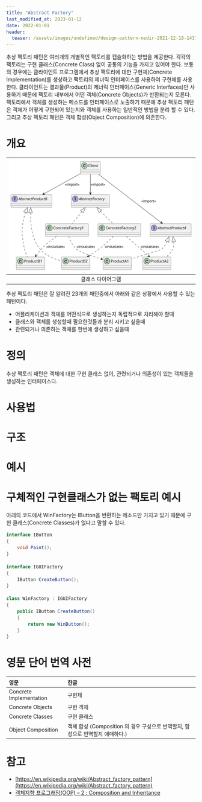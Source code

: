 ```yaml
---
title: "Abstract Factory"
last_modified_at: 2023-01-12
date: 2022-01-01
header:
  teaser: /assets/images/undefined/design-pattern-nedir-2021-12-18-143754.jpg
---
```


추상 팩토리 패턴은 여러개의 개별적인 팩토리를 캡슐화하는 방법을 제공한다. 각각의 팩토리는 구현 클래스(Concrete Class) 없이 공통의 기능을 가지고 있어야 한다. 보통의 경우에는 클라이언트 프로그램에서 추상 팩토리에 대한 구현체(Concrete Implementation)를 생성하고 팩토리의 제너릭 인터페이스를 사용하여 구현체를 사용한다. 클라이언트는 결과물(Product)의 제너릭 인터페이스(Generic Interfaces)만 사용하기 때문에 팩토리 내부에서 어떤 객체(Concrete Objects)가 반환되는지 모른다. 팩토리에서 객체를 생성하는 메소드를 인터페이스로 노출하기 때문에 추상 팩토리 패턴은 객체가 어떻게 구현되어 있는지와 객체를 사용하는 일반적인 방법을 분리 할 수 있다. 그리고 추상 팩토리 패턴은 객체 합성(Object Composition)에 의존한다.

# 개요

|![](/plantuml/abstract_factory.svg)|
|:---:|
|클래스 다이어그램|

추상 팩토리 패턴은 잘 알려진 23개의 패턴중에서 아래와 같은 상황에서 사용할 수 있는 패턴이다.

* 어플리케이션과 객체를 어떤식으로 생성하는지 독립적으로 처리해야 할때
* 클래스와 객체를 생성할때 필요한것들과 분리 시키고 싶을때
* 관련되거나 의존하는 객체를 한번에 생성하고 싶을때


# 정의

추상 팩토리 패턴은 객체에 대한 구현 클래스 없이, 관련되거나 의존성이 있는 객체들을 생성하는 인터페이스다.

# 사용법

# 구조

# 예시

# 구체적인 구현클래스가 없는 팩토리 예시

아래의 코드에서 WinFactory는 IButton을 반환하는 메소드만 가지고 있기 때문에 구현 클래스(Concrete Classes)가 없다고 말할 수 있다.

```csharp
interface IButton
{
    void Paint();
}

interface IGUIFactory
{
    IButton CreateButton();
}

class WinFactory : IGUIFactory
{
    public IButton CreateButton()
    {
        return new WinButton();
    }
}
```

# 영문 단어 번역 사전

|영문|한글|
|:---|:---|
|Concrete Implementation|구현체|
|Concrete Objects|구현 객체|
|Concrete Classes|구현 클래스|
|Object Composition|객체 합성 (Composition 의 경우 구성으로 번역할지, 합성으로 번역할지 애매하다.)|

# 참고

* [https://en.wikipedia.org/wiki/Abstract_factory_pattern](https://en.wikipedia.org/wiki/Abstract_factory_pattern)
* [객체지향 프로그래밍(OOP) – 2 : Composition and Inheritance](https://actruce.com/copy-object-oriented-programming-2/)

